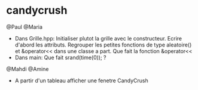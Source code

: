 # candycrush
@Paul @Maria
- Dans Grille.hpp:
Initialiser plutot la grille avec le constructeur.
Ecrire d'abord les attributs.
Regrouper les petites fonctions de type aleatoire() et &operator<< dans une classe a part. 
Que fait la fonction &operator<<
- Dans main:
Que fait srand(time(0)); ?


@Mahdi @Amine
- A partir d'un tableau afficher une fenetre CandyCrush


